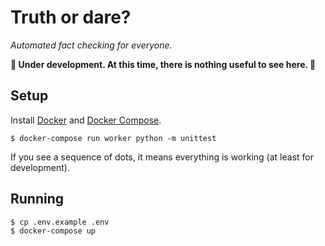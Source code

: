 # Truth or dare?

*Automated fact checking for everyone.*

**🚧 Under development. At this time, there is nothing useful to see here. 🚧**

## Setup

Install [Docker](https://www.docker.com/) and [Docker Compose](https://docs.docker.com/compose/).

```console
$ docker-compose run worker python -m unittest
```

If you see a sequence of dots, it means everything is working (at least for development).

## Running

```console
$ cp .env.example .env
$ docker-compose up
```